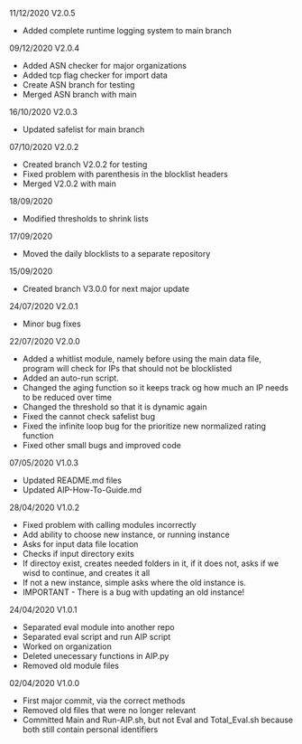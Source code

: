11/12/2020
V2.0.5
- Added complete runtime logging system to main branch

09/12/2020
V2.0.4
- Added ASN checker for major organizations
- Added tcp flag checker for import data
- Create ASN branch for testing
- Merged ASN branch with main

16/10/2020
V2.0.3
- Updated safelist for main branch

07/10/2020
V2.0.2
- Created branch V2.0.2 for testing
- Fixed problem with parenthesis in the blocklist headers
- Merged V2.0.2 with main

18/09/2020
- Modified thresholds to shrink lists

17/09/2020
- Moved the daily blocklists to a separate repository

15/09/2020
- Created branch V3.0.0 for next major update

24/07/2020
V2.0.1
- Minor bug fixes

22/07/2020
V2.0.0
- Added a whitlist module, namely before using the main data file, program will check for IPs that should not be blocklisted
- Added an auto-run script. 
- Changed the aging function so it keeps track og how much an IP needs to be reduced over time
- Changed the threshold so that it is dynamic again
- Fixed the cannot check safelist bug
- Fixed the infinite loop bug for the prioritize new normalized rating function
- Fixed other small bugs and improved code

07/05/2020
V1.0.3
- Updated README.md files
- Updated AIP-How-To-Guide.md

28/04/2020
V1.0.2
- Fixed problem with calling modules incorrectly
- Add ability to choose new instance, or running instance
- Asks for input data file location
- Checks if input directory exits
- If directoy exist, creates needed folders in it, if it does not, asks if we wisd to continue, and creates it all
- If not a new instance, simple asks where the old instance is.
- IMPORTANT - There is a bug with updating an old instance!

24/04/2020
V1.0.1
- Separated eval module into another repo
- Separated eval script and run AIP script
- Worked on organization
- Deleted unecessary functions in AIP.py
- Removed old module files

02/04/2020
V1.0.0
- First major commit, via the correct methods
- Removed old files that were no longer relevant
- Committed Main and Run-AIP.sh, but not Eval and Total_Eval.sh because both still contain personal identifiers
